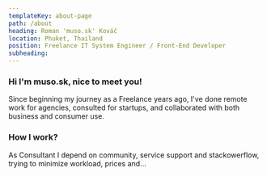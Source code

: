 ```yaml
---
templateKey: about-page
path: /about
heading: Roman 'muso.sk' Kováč
location: Phuket, Thailand
position: Freelance IT System Engineer / Front-End Developer
subheading:
---
```


### Hi I'm muso.sk, nice to meet you!

Since beginning my journey as a Freelance years ago, I've done remote work for agencies, consulted for startups, and collaborated with both business and consumer use.

### How I work?

As Consultant I depend on community, service support and stackowerflow, trying to minimize workload, prices and...
